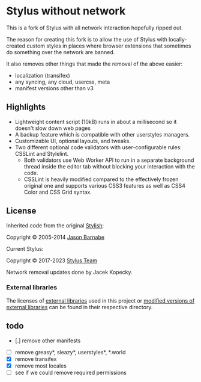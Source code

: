 # Stylus without network

This is a fork of Stylus with all network interaction hopefully ripped out.

The reason for creating this fork is to allow the use of Stylus with
locally-created custom styles in places where browser extensions that
sometimes do something over the network are banned.

It also removes other things that made the removal of the above easier:

- localization (transifex)
- any syncing, any cloud, usercss, meta
- manifest versions other than v3

## Highlights

- Lightweight content script (10kB) runs in about a millisecond so it doesn't slow down web pages
- A backup feature which is compatible with other userstyles managers.
- Customizable UI, optional layouts, and tweaks.
- Two different optional code validators with user-configurable rules: CSSLint and Stylelint.
  - Both validators use Web Worker API to run in a separate background thread inside the editor tab without blocking your interaction with the code.
  - CSSLint is heavily modified compared to the effectively frozen original one and supports various CSS3 features as well as CSS4 Color and CSS Grid syntax.

## License

Inherited code from the original [Stylish](https://github.com/stylish-userstyles/stylish/):

Copyright &copy; 2005-2014 [Jason Barnabe](jason.barnabe@gmail.com)

Current Stylus:

Copyright &copy; 2017-2023 [Stylus Team](https://github.com/openstyles/stylus/graphs/contributors)

Network removal updates done by Jacek Kopecky.

### External libraries

The licenses of [external libraries](./vendor) used in this project or [modified versions of external libraries](./vendor-overwrites) can be found in their respective directory.

## todo

- [.] remove other manifests
- [ ] remove greasy*, sleazy*, userstyles*, *.world
- [x] remove transifex
- [x] remove most locales
- [ ] see if we could remove required permissions
